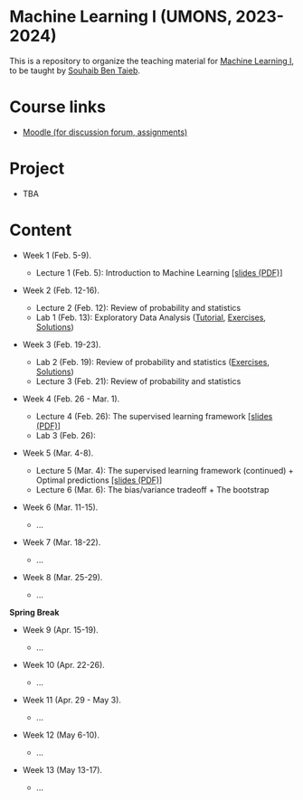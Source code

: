# Machine Learning I (UMONS, 2023-2024)

This is a repository to organize the teaching material for [Machine Learning I](https://applications.umons.ac.be/web/en/pde/2023-2024/aa/S-INFO-256.htm), to be taught by [Souhaib Ben Taieb](http://www.souhaib-bentaieb.com).

# Course links

- [Moodle (for discussion forum, assignments)](https://moodle.umons.ac.be/mod/forum/view.php?id=271616)   

# Project 
- TBA
  
# Content

- Week 1 (Feb. 5-9). 
  - Lecture 1 (Feb. 5): Introduction to Machine Learning [[slides (PDF)]](./lectures/lecture1-intro.pdf)

- Week 2 (Feb. 12-16). 
  -  Lecture 2 (Feb. 12): Review of probability and statistics
  -  Lab 1 (Feb. 13): Exploratory Data Analysis ([Tutorial](https://colab.research.google.com/github/bsouhaib/ML1-24/blob/master/labs/lab1/lab1_tutorial.ipynb), [Exercises](https://colab.research.google.com/github/bsouhaib/ML1-24/blob/master/labs/lab1/lab1_exercises.ipynb), [Solutions](https://colab.research.google.com/github/bsouhaib/ML1-24/blob/master/labs/lab1/lab1_solutions.ipynb))

- Week 3 (Feb. 19-23). 
  -  Lab 2 (Feb. 19): Review of probability and statistics ([Exercises](/labs/lab2/lab2_exercises.pdf), [Solutions](/labs/lab2/lab2_solutions.pdf))
  -  Lecture 3 (Feb. 21): Review of probability and statistics


- Week 4 (Feb. 26 - Mar. 1). 
   -  Lecture 4 (Feb. 26): The supervised learning framework [[slides (PDF)]](./lectures/lecture3-learning-framework.pdf)
   -  Lab 3 (Feb. 26):


- Week 5 (Mar. 4-8). 
   -  Lecture 5 (Mar. 4): The supervised learning framework (continued) + Optimal predictions [[slides (PDF)]](./lectures/lecture5-optimal-predictions.pdf)
   -  Lecture 6 (Mar. 6): The bias/variance tradeoff + The bootstrap


- Week 6 (Mar. 11-15). 
  - ...

- Week 7 (Mar. 18-22). 
  - ...

- Week 8 (Mar. 25-29). 
  - ...


**Spring Break**


- Week 9 (Apr. 15-19). 
  - ...
    
- Week 10 (Apr. 22-26). 
  - ...
    
- Week 11 (Apr. 29 - May 3). 
  - ...

- Week 12 (May 6-10). 
  - ...

- Week 13 (May 13-17). 
  - ...
